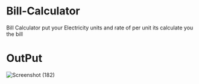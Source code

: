 # Bill-Calculator
Bill Calculator put your Electricity units and rate of per unit its calculate you the bill

# OutPut

![Screenshot (182)](https://user-images.githubusercontent.com/111608821/185905295-f90486bf-f484-4f6c-bfb4-23cd50508c0d.png)
